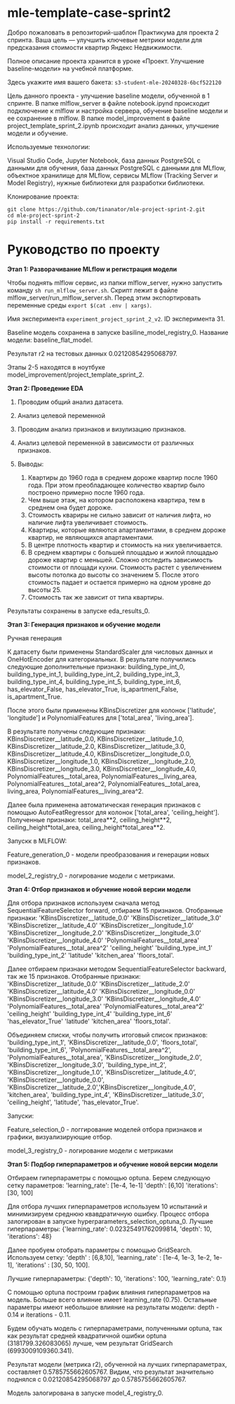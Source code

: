 # mle-template-case-sprint2

Добро пожаловать в репозиторий-шаблон Практикума для проекта 2 спринта. Ваша цель — улучшить ключевые метрики модели для предсказания стоимости квартир Яндекс Недвижимости.

Полное описание проекта хранится в уроке «Проект. Улучшение baseline-модели» на учебной платформе.

Здесь укажите имя вашего бакета: ```s3-student-mle-20240328-6bcf522120```

Цель данного проекта - улучшение baseline модели, обученной в 1 спринте. В папке mlflow_server в файле notebook.ipynd происходит подключение к mlflow и настройка сервера, обучение baseline модели и ее сохранение в mlflow. В папке model_improvement в файле project_template_sprint_2.ipynb происходит анализ данных, улучшение модели и обучение.

Используемые технологии:

Visual Studio Code,
Jupyter Notebook,
база данных PostgreSQL с данными для обучения,
база данных PostgreSQL с данными для MLflow,
объектное хранилище для MLflow,
сервисы MLflow (Tracking Server и Model Registry),
нужные библиотеки для разработки библиотеки.

Клонирование проекта:
```
git clone https://github.com/tinanator/mle-project-sprint-2.git
cd mle-project-sprint-2
pip install -r requirements.txt 
```

# Руководство по проекту

**Этап 1: Разворачивание MLflow и регистрация модели**

Чтобы поднять mlflow сервис, из папки mlflow_server, нужно запустить команду ```sh run_mlflow_server.sh```. Скрипт лежит в файле mlflow_server/run_mlflow_server.sh. Перед этим экспортировать переменные среды ```export $(cat .env | xargs)```.

Имя эксперимента ```experiment_project_sprint_2_v2```. ID эксперимента 31.

Baseline модель сохранена в запуске basiline_model_registry_0. Название модели: baseline_flat_model.   

Результат r2 на тестовых данных 0.02120854295068797.

Этапы 2-5 находятся в ноутбуке model_improvement/project_template_sprint_2.

**Этап 2: Проведение EDA**

1. Проводим общий анализ датасета.
2. Анализ целевой переменной
3. Проводим анализ признаков и визулизацию признаков.
4. Анализ целевой переменной в зависимости от различных признаков.
5. Выводы:

    1. Квартиры до 1960 года в среднем дороже квартир после 1960 года. При этом преобладающее количество квартир было построено примерно после 1960 года.
    2. Чем выше этаж, на котором расположена квартира, тем в среднем она будет дороже.
    3. Стоимость квариры не сильно зависит от наличия лифта, но наличие лифта увеличивает стоимость.
    4. Квартиры, которые являются апартаментами, в среднем дороже квартир, не являющихся апартаментами.
    5. В центре плотность квартир и стоимость на них увеличивается.
    6. В среднем квартиры с большей площадью и жилой площадью дороже квартир с меньшей. Сложно отследить зависимость стоимости от площади кухни. Стоимость растет с увеличением высоты потолка до высоты со значением 5. После этого стоимость падает и остается примерно на одном уровне до высоты 25. 
    7. Стоимость так же зависит от типа квартиры.

Результаты сохранены в запуске eda_results_0.

**Этап 3: Генерация признаков и обучение модели**

Ручная генерация

К датасету были применены StandardScaler для числовых данных и OneHotEncoder для категориальных. В результате получились следующие дополнительные признаки: building_type_int_0, building_type_int_1,
       building_type_int_2, building_type_int_3, building_type_int_4,
       building_type_int_5, building_type_int_6, has_elevator_False,
       has_elevator_True, is_apartment_False, is_apartment_True.

После этого были применены KBinsDiscretizer для колонок ['latitude', 'longitude'] и PolynomialFeatures для ['total_area', 'living_area'].

В результате получены следующие признаки: KBinsDiscretizer__latitude_0.0,	KBinsDiscretizer__latitude_1.0,	KBinsDiscretizer__latitude_2.0,	KBinsDiscretizer__latitude_3.0,	KBinsDiscretizer__latitude_4.0,	KBinsDiscretizer__longitude_0.0,	KBinsDiscretizer__longitude_1.0,	KBinsDiscretizer__longitude_2.0,	KBinsDiscretizer__longitude_3.0,	KBinsDiscretizer__longitude_4.0,	PolynomialFeatures__total_area,	PolynomialFeatures__living_area,	PolynomialFeatures__total_area^2,	PolynomialFeatures__total_area, living_area,	PolynomialFeatures__living_area^2.



Далее была применена автоматическая генерация признаков с помощью AutoFeatRegressor для колонок ['total_area', 'ceiling_height']. Полученные признаки: total_area\*\*2,	ceiling_height\*\*2,	ceiling_height\*total_area,	ceiling_height\*total_area\*\*2.

Запускк в MLFLOW:

Feature_generation_0 - модели преобразования и генерации новых признаков.

model_2_registry_0 - логирование модели с метриками.

**Этап 4: Отбор признаков и обучение новой версии модели**

Для отбора признаков используем сначала метод SequentialFeatureSelector forward, отбираем 15 признаков. 
Отобранные признаки: 'KBinsDiscretizer__latitude_0.0' 'KBinsDiscretizer__latitude_3.0'
 'KBinsDiscretizer__latitude_4.0' 'KBinsDiscretizer__longitude_1.0'
 'KBinsDiscretizer__longitude_2.0' 'KBinsDiscretizer__longitude_3.0'
 'KBinsDiscretizer__longitude_4.0' 'PolynomialFeatures__total_area'
 'PolynomialFeatures__total_area^2' 'ceiling_height' 'building_type_int_1'
 'building_type_int_2' 'latitude' 'kitchen_area' 'floors_total'.

Далее отбираем признаки методом SequentialFeatureSelector backward, так же 15 признаков.
Отобранные признаки: 'KBinsDiscretizer__latitude_0.0' 'KBinsDiscretizer__latitude_2.0'
 'KBinsDiscretizer__latitude_4.0' 'KBinsDiscretizer__longitude_0.0'
 'KBinsDiscretizer__longitude_3.0' 'KBinsDiscretizer__longitude_4.0'
 'PolynomialFeatures__total_area' 'PolynomialFeatures__total_area^2'
 'ceiling_height' 'building_type_int_4' 'building_type_int_6'
 'has_elevator_True' 'latitude' 'kitchen_area' 'floors_total'.

 Объединяем списки, чтобы получить итоговый список признаков: 'building_type_int_1', 'KBinsDiscretizer__latitude_0.0', 'floors_total',
 'building_type_int_6', 'PolynomialFeatures__total_area^2', 'PolynomialFeatures__total_area', 'KBinsDiscretizer__longitude_2.0',
 'KBinsDiscretizer__longitude_3.0', 'building_type_int_2', 'KBinsDiscretizer__longitude_1.0',
 'KBinsDiscretizer__latitude_4.0', 'KBinsDiscretizer__longitude_0.0',
 'KBinsDiscretizer__latitude_2.0','KBinsDiscretizer__longitude_4.0', 'kitchen_area',
 'building_type_int_4', 'KBinsDiscretizer__latitude_3.0', 'ceiling_height', 'latitude',
 'has_elevator_True'.

 Запуски: 
 
 Feature_selection_0 - логгирование моделей отбора признаков и графики, визуализирующие отбор.
 
 model_3_registry_0 - логирование модели с метриками 

**Этап 5: Подбор гиперпараметров и обучение новой версии модели**

Отбираем гиперпараметры с помощью optuna. Берем следующую сетку параметров:
'learning_rate': [1e-4, 1e-1]
'depth': [6,10]
'iterations': [30, 100]

Для отбора лучших гиперпараметров используем 10 испытаний и минимизируем среднюю квавдратичную ошибку. Процесс отбора залогирован в запуске hyperparameters_selection_optuna_0. 
Лучшие гиперпараметры: {'learning_rate': 0.02325491762099814, 'depth': 10, 'iterations': 48}

Далее пробуем отобрать параметры с помощью GridSearch. Используем сетку:
    'depth' : [6,8,10],
    'learning_rate' : [1e-4, 1e-3, 1e-2, 1e-1],
    'iterations' : [30, 50, 100].
    
Лучшие гиперпараметры: {'depth': 10, 'iterations': 100, 'learning_rate': 0.1}

С помощью optuna построим график влияния гиперпараметров на модель. Больше всего влияние имеет learning_rate (0.75). Остальные параметры имеют небольшое влияние на результаты модели: depth - 0.14 и iterations - 0.11.

Будем обучать модель с гиперпараметрами, полученными optuna, так как результат средней квадратичной ошибки optuna (3181799.326083065) лучше, чем результат GridSearch (6993009109360.341).

Результат модели (метрика r2), обученной на лучших гиперпараметрах, составляет 0.5785755662605767. Видим, что результат значительно поднялся с 0.02120854295068797 до 0.5785755662605767.

Модель залогирована в запуске model_4_registry_0.


